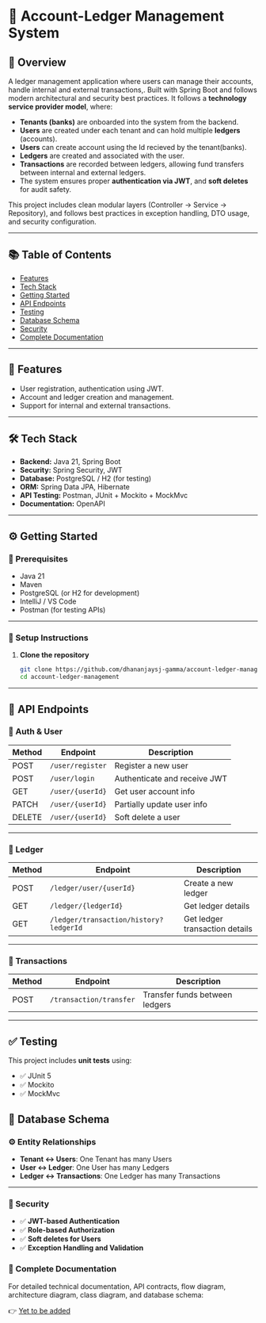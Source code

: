 # 🧾 Account-Ledger Management System

## 📖 Overview

A ledger management application where users can manage their accounts, handle internal and external transactions,. Built with Spring Boot and follows modern architectural and security best practices. It follows a **technology service provider model**, where:

- **Tenants (banks)** are onboarded into the system from the backend.
- **Users** are created under each tenant and can hold multiple **ledgers** (accounts).
- **Users** can create account using the Id recieved by the tenant(banks).
- **Ledgers** are created and associated with the user.
- **Transactions** are recorded between ledgers, allowing fund transfers between internal and external ledgers.
- The system ensures proper **authentication via JWT**, and **soft deletes** for audit safety.

This project includes clean modular layers (Controller → Service → Repository), and follows best practices in exception handling, DTO usage, and security configuration.

---

## 📚 Table of Contents

- [Features](#-features)
- [Tech Stack](#-tech-stack)
- [Getting Started](#-getting-started)
- [API Endpoints](#-api-endpoints)
- [Testing](#-testing)
- [Database Schema](#-database-schema)
- [Security](#-security)
- [Complete Documentation](#-complete-documentation)

---

## 🚀 Features

- User registration, authentication using JWT.
- Account and ledger creation and management.
- Support for internal and external transactions.

---

## 🛠 Tech Stack

- **Backend:** Java 21, Spring Boot
- **Security:** Spring Security, JWT
- **Database:** PostgreSQL / H2 (for testing)
- **ORM:** Spring Data JPA, Hibernate
- **API Testing:** Postman, JUnit + Mockito + MockMvc
- **Documentation:** OpenAPI

---

## ⚙️ Getting Started

### 📌 Prerequisites

- Java 21
- Maven
- PostgreSQL (or H2 for development)
- IntelliJ / VS Code
- Postman (for testing APIs)

---

### 🚀 Setup Instructions

1. **Clone the repository**
   ```bash
   git clone https://github.com/dhananjaysj-gamma/account-ledger-management-application.git
   cd account-ledger-management

---

## 📩 API Endpoints

### 👤 Auth & User

| Method | Endpoint             | Description                    |
|--------|----------------------|--------------------------------|
| POST   | `/user/register`     | Register a new user            |
| POST   | `/user/login`        | Authenticate and receive JWT   |
| GET    | `/user/{userId}`     | Get user account info          |
| PATCH  | `/user/{userId}`     | Partially update user info     |
| DELETE | `/user/{userId}`     | Soft delete a user             |

---

### 📒 Ledger

| Method | Endpoint                                 | Description                      |
|--------|------------------------------------------|----------------------------------|         
| POST   | `/ledger/user/{userId}`                  | Create a new ledger              |
| GET    | `/ledger/{ledgerId}`                     | Get ledger details               |
| GET    | `/ledger/transaction/history?ledgerId`   | Get ledger transaction details   |

---

### 💸 Transactions

| Method | Endpoint                   | Description                        |
|--------|----------------------------|------------------------------------|
| POST   | `/transaction/transfer`   | Transfer funds between ledgers     |


---

## ✅ Testing

This project includes **unit tests** using:

- ✅ JUnit 5  
- ✅ Mockito  
- ✅ MockMvc  

## 🧩 Database Schema

### ⚙️ Entity Relationships

- **Tenant ↔ Users**: One Tenant has many Users  
- **User ↔ Ledger**: One User has many Ledgers  
- **Ledger ↔ Transactions**: One Ledger has many Transactions

---

### 🔐 Security

- ✅ **JWT-based Authentication**  
- ✅ **Role-based Authorization**  
- ✅ **Soft deletes for Users**  
- ✅ **Exception Handling and Validation**

### 📄 Complete Documentation

For detailed technical documentation, API contracts, flow diagram, architecture diagram, class diagram, and database schema:

👉 [Yet to be added](https://your-domain.com/docs)  
